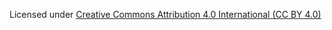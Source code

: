 Licensed under [Creative Commons Attribution 4.0 International  (CC BY 4.0)](http://creativecommons.org/licenses/by/4.0/)